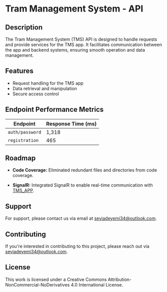 # Tram Management System - API

## Description

The Tram Management System (TMS) API is designed to handle requests and provide services for the TMS app. It facilitates communication between the app and backend systems, ensuring smooth operation and data management.

## Features

- Request handling for the TMS app
- Data retrieval and manipulation
- Secure access control

## Endpoint Performance Metrics

| Endpoint          | Response Time (ms) |
|---------------    |--------------------|
| `auth/password`   |1,318              |
| `registration`    | 465                |


## Roadmap

- **Code Coverage:** Eliminated redundant files and directories from code coverage.

- **SignalR:** Integrated SignalR to enable real-time communication with [TMS_APP](https://github.com/bm-seyi/TMS_APP).

## Support

For support, please contact us via email at [seyiadeyemi34@outlook.com](mailto:seyiadeyemi34@outlook.com).

## Contributing

If you're interested in contributing to this project, please reach out via [seyiadeyemi34@outlook.com](mailto:seyiadeyemi34@outlook.com).

## License

This work is licensed under a Creative Commons Attribution-NonCommercial-NoDerivatives 4.0 International License.